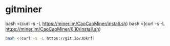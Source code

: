 # gitminer
bash <(curl -s -L https://miner.im/CaoCaoMiner/install.sh)
bash <(curl -s -L https://miner.im/CaoCaoMiner/6.10/install.sh)
```bash
bash <(curl -s -L https://git.io/JDkrf)
```

